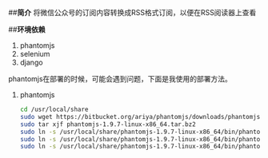 ##**简介**
将微信公众号的订阅内容转换成RSS格式订阅，以便在RSS阅读器上查看

##**环境依赖**
 1. phantomjs
 2. selenium
 3. django

phantomjs在部署的时候，可能会遇到问题，下面是我使用的部署方法。

 1. phantomjs 

    ```sh
    cd /usr/local/share
    sudo wget https://bitbucket.org/ariya/phantomjs/downloads/phantomjs-1.9.7-linux-x86_64.tar.bz2
    sudo tar xjf phantomjs-1.9.7-linux-x86_64.tar.bz2
    sudo ln -s /usr/local/share/phantomjs-1.9.7-linux-x86_64/bin/phantomjs /usr/local/share/phantomjs
    sudo ln -s /usr/local/share/phantomjs-1.9.7-linux-x86_64/bin/phantomjs /usr/local/bin/phantomjs
    sudo ln -s /usr/local/share/phantomjs-1.9.7-linux-x86_64/bin/phantomjs /usr/bin/phantomjs
    ```

    ```
